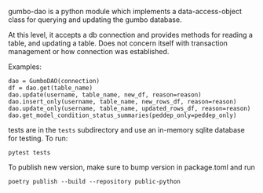 gumbo-dao is a python module which implements a data-access-object class for querying and updating the gumbo database.

At this level, it accepts a db connection and provides methods for reading a table, and updating a table. Does not concern itself with transaction management or how connection was established.

Examples:

```
dao = GumboDAO(connection)
df = dao.get(table_name)
dao.update(username, table_name, new_df, reason=reason)
dao.insert_only(username, table_name, new_rows_df, reason=reason)
dao.update_only(username, table_name, updated_rows_df, reason=reason)
dao.get_model_condition_status_summaries(peddep_only=peddep_only)
```

tests are in the `tests` subdirectory and use an in-memory sqlite database for testing. To run:

```
pytest tests
```

To publish new version, make sure to bump version in package.toml and run

```
poetry publish --build --repository public-python
```